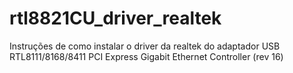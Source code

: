 # rtl8821CU_driver_realtek
Instruções de como instalar o driver da realtek do adaptador USB  RTL8111/8168/8411 PCI Express Gigabit Ethernet Controller (rev 16)
